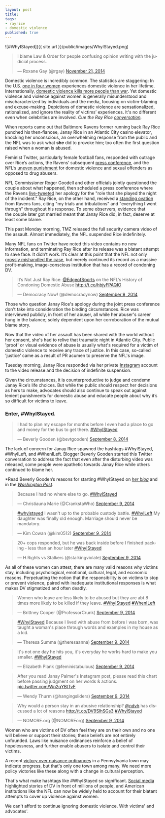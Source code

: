 ```yaml
---
layout: post
title:
tags: 
- rayrice
- domestic violence
published: true
---
```


![#WhyIStayed]({{ site.url }}/public/images/WhyIStayed.png)

<blockquote class="twitter-tweet" lang="en"><p>I blame Law &amp; Order for people confusing opinion writing with the judicial process.</p>&mdash; Roxane Gay (@rgay) <a href="https://twitter.com/rgay/status/535911119253422080">November 21, 2014</a></blockquote>
<script async src="//platform.twitter.com/widgets.js" charset="utf-8"></script>

Domestic violence is incredibly common. The statistics are staggering: In the U.S. [one in four women](http://www.ncadv.org/files/DomesticViolenceFactSheet%28National%29.pdf) experiences domestic violence in her lifetime. Internationally, [domestic violence kills more people than war](http://www.aljazeera.com/news/europe/2014/09/domestic-violence-kills-more-than-civil-war-201499131259139676.html). Yet domestic violence and violence against women is generally misunderstood and mischaracterized by individuals and the media, focusing on victim-blaming and excuse-making. Depictions of domestic violence are sensationalized, rationalized, and<span class="apple-converted-space"> </span>ignore the reality of victims’ experiences. It's no different even when celebrities are involved. *Cue the Ray Rice [conversation](http://www.sbnation.com/nfl/2014/5/23/5744964/ray-rice-arrest-assault-statement-apology-ravens).*

When reports came out that Baltimore Ravens former running back Ray Rice punched his then-fiancee, Janay Rice in an Atlantic City casino elevator, knocking her unconscious, an overwhelming response from the public and the NFL was to ask what **she** did to provoke him; too often the first question raised when a woman is abused.

Feminist Twitter, particularly female football fans, responded with outrage over Rice’s actions, the Ravens’ subsequent [press conference](http://awfulannouncing.com/2014/it-was-not-a-good-idea-for-the-ravens-to-live-tweet-ray-rices-press-conference.html), and the NFL’s [uneven punishment](http://fivethirtyeight.com/features/nfl-domestic-violence-policy-suspensions/) for domestic violence and sexual offenders as opposed to drug abusers.

NFL Commissioner Roger Goodell and other officials jointly questioned the couple about what happened, then scheduled a press conference where the Ravens [live-tweeted](http://profootballtalk.nbcsports.com/2014/09/08/ravens-finally-deleted-their-victim-blaming-tweet/) her apology for the "role that she played the night of the incident." Ray Rice, on the other hand, received a [standing ovation](http://www.baltimoresun.com/sports/ravens/ravens-insider/bal-ray-rice-draws-standing-ovation-from-ravens-fans-20140807,0,6248659.story) from Ravens fans, citing "my trials and tribulations" and "everything I went through" throughout his response. To some observers, evidence that the couple later got married meant that Janay Rice did, in fact, deserve at least some blame.

This past Monday morning, TMZ released the full security camera video of the assault. Almost immediately, the NFL suspended Rice indefinitely.

Many NFL fans on Twitter have noted this video contains no new information, and terminating Ray Rice after its release was a blatant attempt to save face. It didn’t work. It’s clear at this point that the NFL not only [grossly mishandled the case](http://www.usatoday.com/story/sports/nfl/2014/09/10/ap-newsbreak-source-says-rice-video-sent-to-nfl/15407231/), but merely continued its record as a massive profit-making, image-conscious institution that has a record of condoning DV.

<blockquote class="twitter-tweet" lang="en"><p>It’s Not Just Ray Rice: <a href="https://twitter.com/EdgeofSports">@EdgeofSports</a> on the NFL’s History of Condoning Domestic Abuse <a href="http://t.co/hbjyFPAQIO">http://t.co/hbjyFPAQIO</a></p>&mdash; Democracy Now! (@democracynow) <a href="https://twitter.com/democracynow/status/509475131887222784">September 9, 2014</a></blockquote>
<script async src="//platform.twitter.com/widgets.js" charset="utf-8"></script>

Those who question Janay Rice's apology during the joint press conference don't take into consideration the binding circumstances. Rice was interviewed publicly, in front of her abuser, all while her abuser's career hung in the balance; solely dependent upon her corroboration of the mutual blame story.

Now that the video of her assault has been shared with the world without her consent, she's had to relive that traumatic night in Atlantic City. Public 'proof' or visual evidence of abuse is usually what's required for a victim of domestic violence to receive any trace of justice. In this case, so-called 'justice' came as a result of PR acumen to preserve the NFL's image.

Tuesday morning, Janay Rice responded via her private [Instagram](http://www.marieclaire.com/celebrity-lifestyle/janay-rice-responds-via-instagram?src=spr_TWITTER&amp;spr_id=1449_86880353) account to the video release and the decision of indefinite suspension.

Given the circumstances, it is counterproductive to judge and condemn Janay Rice’s life choices. But while the public should respect her decisions as hers to make, advocates should also continue to speak out against lenient punishments for domestic abuse and educate people about why it’s so difficult for victims to leave.
<h3>Enter, #WhyIStayed.</h3>

<blockquote class="twitter-tweet" lang="en"><p>I had to plan my escape for months before I even had a place to go and money for the bus to get there. <a href="https://twitter.com/hashtag/WhyIStayed?src=hash">#WhyIStayed</a></p>&mdash; Beverly Gooden (@bevtgooden) <a href="https://twitter.com/bevtgooden/status/509006334709465088">September 8, 2014</a></blockquote>
<script async src="//platform.twitter.com/widgets.js" charset="utf-8"></script>

The lack of concern for Janay Rice spawned the hashtags #WhyIStayed, #WhyILeft, and #WhenILeft. Blogger Beverly Gooden started this Twitter conversation to address the fact that even after the disturbing video was released, some people were apathetic towards Janay Rice while others continued to blame her.

*Read Beverly Gooden’s reasons for starting #WhyIStayed on *[her blog](http://www.beverlygooden.com/hear/whyistayed)* and in the *[Washington Post](http://www.washingtonpost.com/news/morning-mix/wp/2014/09/09/whyistayed-she-saw-herself-in-ray-rices-wife-janay-and-tweeted-about-it-so-did-thousands-of-others/)*.

<blockquote class="twitter-tweet" lang="en"><p>Because I had no where else to go. <a href="https://twitter.com/hashtag/WhyIStayed?src=hash">#WhyIStayed</a></p>&mdash; Christiauna Marie (@CrankstaWho) <a href="https://twitter.com/CrankstaWho/status/509165290681532416">September 9, 2014</a></blockquote>
<script async src="//platform.twitter.com/widgets.js" charset="utf-8"></script>

<blockquote class="twitter-tweet" lang="en"><p><a href="https://twitter.com/hashtag/whyistayed?src=hash">#whyistayed</a> I wasn&#39;t up to the probable custody battle. <a href="https://twitter.com/hashtag/WhyILeft?src=hash">#WhyILeft</a> My daughter was finally old enough. Marriage should never be mandatory.</p>&mdash; Kim Cowan (@kim0512) <a href="https://twitter.com/kim0512/status/509170803527536640">September 9, 2014</a></blockquote>
<script async src="//platform.twitter.com/widgets.js" charset="utf-8"></script>

<blockquote class="twitter-tweet" lang="en"><p>20+ cops responded, but he was back inside before I finished packing - less than an hour later <a href="https://twitter.com/hashtag/WhyIStayed?src=hash">#WhyIStayed</a></p>&mdash; H.Rights vs Stalkers (@stalkingviolate) <a href="https://twitter.com/stalkingviolate/status/509166706871504896">September 9, 2014</a></blockquote>
<script async src="//platform.twitter.com/widgets.js" charset="utf-8"></script>

As all of these women can attest, there are many<span class="apple-converted-space"> valid </span>reasons why victims stay, including psychological, emotional, cultural, legal, and economic reasons. Perpetuating the notion that the responsibility is on victims to stop or prevent violence, paired with inadequate institutional responses is what makes DV stigmatized and often deadly.

<blockquote class="twitter-tweet" lang="en"><p>Women who leave are less likely to be abused but they are abt 8 times more likely to be killed if they leave. <a href="https://twitter.com/hashtag/WhyIStayed?src=hash">#WhyIStayed</a> <a href="https://twitter.com/hashtag/WhenILeft?src=hash">#WhenILeft</a></p>&mdash; Brittney Cooper (@ProfessorCrunk) <a href="https://twitter.com/ProfessorCrunk/status/509135383117201408">September 9, 2014</a></blockquote>
<script async src="//platform.twitter.com/widgets.js" charset="utf-8"></script>

<blockquote class="twitter-tweet" lang="en"><p><a href="https://twitter.com/hashtag/WhyIStayed?src=hash">#WhyIStayed</a> Because I lived with abuse from before I was born, was taught a woman&#39;s place through words and examples in my house as a kid.</p>&mdash; Theresa Summa (@theresaanna) <a href="https://twitter.com/theresaanna/status/509166685698674688">September 9, 2014</a></blockquote>
<script async src="//platform.twitter.com/widgets.js" charset="utf-8"></script>

<blockquote class="twitter-tweet" lang="en"><p>It&#39;s not one day he hits you, it&#39;s everyday he works hard to make you smaller. <a href="https://twitter.com/hashtag/WhyIStayed?src=hash">#WhyIStayed</a></p>&mdash; Elizabeth Plank (@feministabulous) <a href="https://twitter.com/feministabulous/status/509340606410547200">September 9, 2014</a></blockquote>
<script async src="//platform.twitter.com/widgets.js" charset="utf-8"></script>

<blockquote class="twitter-tweet" lang="en"><p>After you read Janay Palmer&#39;s Instagram post, please read this chart before passing judgment on her words &amp; actions. <a href="http://t.co/Wn2qYBtTvF">pic.twitter.com/Wn2qYBtTvF</a></p>&mdash; Wendy Thurm (@hangingsliders) <a href="https://twitter.com/hangingsliders/status/509343053249654785">September 9, 2014</a></blockquote>
<script async src="//platform.twitter.com/widgets.js" charset="utf-8"></script>

<blockquote class="twitter-tweet" lang="en"><p>Why would a person stay in an abusive relationship? <a href="https://twitter.com/ndvh">@ndvh</a> has discussed a lot of reasons <a href="http://t.co/DV9SlhSGs3">http://t.co/DV9SlhSGs3</a>  <a href="https://twitter.com/hashtag/WhyIStayed?src=hash">#WhyIStayed</a></p>&mdash; NOMORE.org (@NOMOREorg) <a href="https://twitter.com/NOMOREorg/status/509413978767114240">September 9, 2014</a></blockquote>
<script async src="//platform.twitter.com/widgets.js" charset="utf-8"></script>

Women who are victims of DV often feel they are on their own and no one will believe or support their stories; these beliefs are not entirely unfounded. Laws like nuisance ordinances reinforce a belief of hopelessness, and further enable abusers to isolate and control their victims.

A recent [victory over nuisance ordinances](https://www.aclu.org/blog/womens-rights/victory-town-will-no-longer-treat-domestic-violence-victims-nuisances) in a Pennsylvania town may indicate progress, but that's only one town among many. We need more policy victories like these along with a change in cultural perception.

That's what make hashtags like #WhyIStayed so significant. [Social media](http://time.com/3319081/whyistayed-hashtag-feminism-activism/) highlighted stories of DV in front of millions of people, and American institutions like the NFL can now be widely held to account for their blatant attempts to cover up violence against women.

We can't afford to continue ignoring domestic violence. With victims' and advocates'.
